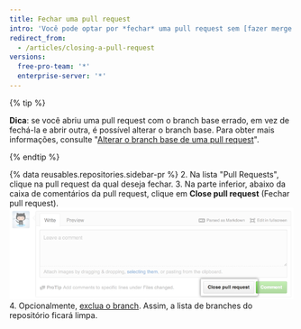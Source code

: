 ```yaml
---
title: Fechar uma pull request
intro: 'Você pode optar por *fechar* uma pull request sem [fazer merge dela no branch upstream](/articles/merging-a-pull-request). Isso poderá ser útil se as alterações propostas no branch não forem mais necessárias ou se outra solução tiver sido proposta em outro branch.'
redirect_from:
  - /articles/closing-a-pull-request
versions:
  free-pro-team: '*'
  enterprise-server: '*'
---
```


{% tip %}

**Dica**: se você abriu uma pull request com o branch base errado, em vez de fechá-la e abrir outra, é possível alterar o branch base. Para obter mais informações, consulte "[Alterar o branch base de uma pull request](/articles/changing-the-base-branch-of-a-pull-request)".

{% endtip %}

{% data reusables.repositories.sidebar-pr %}
2. Na lista "Pull Requests", clique na pull request da qual deseja fechar.
3. Na parte inferior, abaixo da caixa de comentários da pull request, clique em **Close pull request** (Fechar pull request). ![O botão para fechar a pull request](/assets/images/help/pull_requests/pullrequest-closebutton.png)
4. Opcionalmente, [exclua o branch](/articles/deleting-unused-branches). Assim, a lista de branches do repositório ficará limpa.

